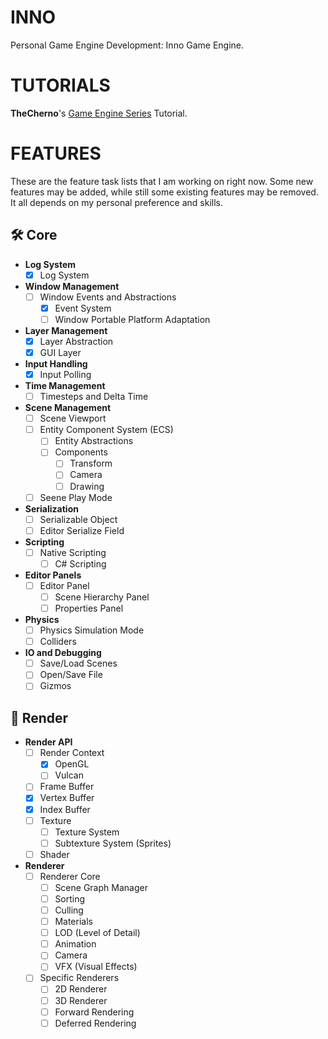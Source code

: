 # INNO

Personal Game Engine Development: Inno Game Engine.

# TUTORIALS

**TheCherno**'s [Game Engine Series](https://thecherno.com/engine) Tutorial.

# FEATURES

These are the feature task lists that I am working on right now. Some new features may be added, while still some existing features may be removed. It all depends on my personal preference and skills.

## 🛠️ Core

- **Log System**
  - [x] Log System

- **Window Management**
  - [ ] Window Events and Abstractions
    - [x] Event System
    - [ ] Window Portable Platform Adaptation

- **Layer Management**
  - [x] Layer Abstraction
  - [x] GUI Layer

- **Input Handling**
  - [x] Input Polling

- **Time Management**
  - [ ] Timesteps and Delta Time

- **Scene Management**
  - [ ] Scene Viewport
  - [ ] Entity Component System (ECS)
    - [ ] Entity Abstractions
    - [ ] Components
      - [ ] Transform
      - [ ] Camera
      - [ ] Drawing
  - [ ] Seene Play Mode

- **Serialization**
  - [ ] Serializable Object
  - [ ] Editor Serialize Field

- **Scripting**
  - [ ] Native Scripting
    - [ ] C# Scripting

- **Editor Panels**
  - [ ] Editor Panel
    - [ ] Scene Hierarchy Panel
    - [ ] Properties Panel

- **Physics**
  - [ ] Physics Simulation Mode
  - [ ] Colliders

- **IO and Debugging**
  - [ ] Save/Load Scenes
  - [ ] Open/Save File
  - [ ] Gizmos

## 🎨 Render

- **Render API**
  - [ ] Render Context
    - [x] OpenGL
    - [ ] Vulcan
  - [ ] Frame Buffer
  - [x] Vertex Buffer
  - [x] Index Buffer
  - [ ] Texture
    - [ ] Texture System
    - [ ] Subtexture System (Sprites)
  - [ ] Shader

- **Renderer**
  - [ ] Renderer Core
    - [ ] Scene Graph Manager
    - [ ] Sorting
    - [ ] Culling
    - [ ] Materials
    - [ ] LOD (Level of Detail)
    - [ ] Animation
    - [ ] Camera
    - [ ] VFX (Visual Effects)
  - [ ] Specific Renderers
    - [ ] 2D Renderer
    - [ ] 3D Renderer
    - [ ] Forward Rendering
    - [ ] Deferred Rendering
